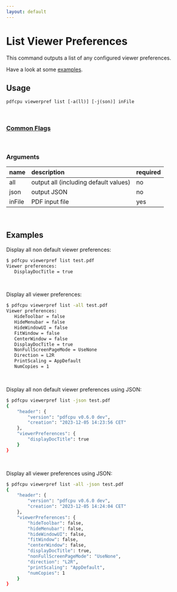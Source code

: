 ```yaml
---
layout: default
---
```


# List Viewer Preferences

This command outputs a list of any configured viewer preferences.

Have a look at some [examples](#examples).

## Usage

```
pdfcpu viewerpref list [-a(ll)] [-j(son)] inFile
```

<br>

### [Common Flags](../getting_started/common_flags)

<br>

### Arguments

| name    | description         | required
|:--------|:--------------------|:--------------------------
| all     | output all (including default values)      | no
| json    | output JSON                                | no
| inFile  | PDF input file                             | yes



<br>

## Examples

Display all non default viewer preferences:

```sh
$ pdfcpu viewerpref list test.pdf
Viewer preferences:
   DisplayDocTitle = true
```

<br>

Display all viewer preferences:
```sh
$ pdfcpu viewerpref list -all test.pdf
Viewer preferences:
   HideToolbar = false
   HideMenubar = false
   HideWindowUI = false
   FitWindow = false
   CenterWindow = false
   DisplayDocTitle = true
   NonFullScreenPageMode = UseNone
   Direction = L2R
   PrintScaling = AppDefault
   NumCopies = 1
```

<br>

Display all non default viewer preferences using JSON:
```sh
$ pdfcpu viewerpref list -json test.pdf
{
	"header": {
		"version": "pdfcpu v0.6.0 dev",
		"creation": "2023-12-05 14:23:56 CET"
	},
	"viewerPreferences": {
		"displayDocTitle": true
	}
}
```

<br>

Display all viewer preferences using JSON:
```sh
$ pdfcpu viewerpref list -all -json test.pdf
{
	"header": {
		"version": "pdfcpu v0.6.0 dev",
		"creation": "2023-12-05 14:24:04 CET"
	},
	"viewerPreferences": {
		"hideToolbar": false,
		"hideMenubar": false,
		"hideWindowUI": false,
		"fitWindow": false,
		"centerWindow": false,
		"displayDocTitle": true,
		"nonFullScreenPageMode": "UseNone",
		"direction": "L2R",
		"printScaling": "AppDefault",
		"numCopies": 1
	}
}
```

